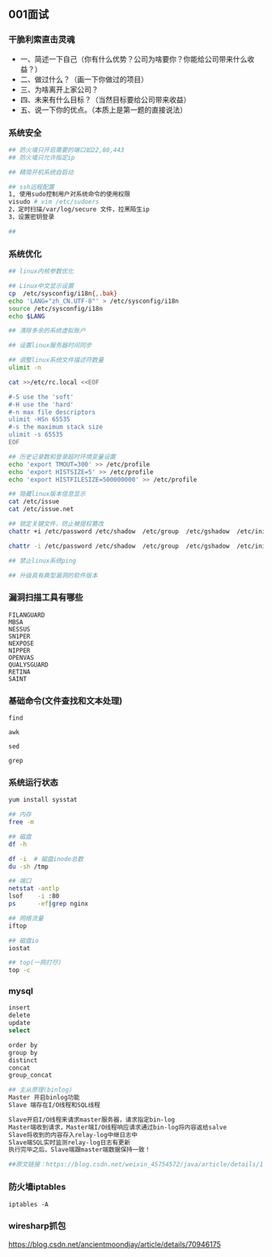 ## 001面试

### 干脆利索直击灵魂

- 一、简述一下自己（你有什么优势？公司为啥要你？你能给公司带来什么收益？）
- 二、做过什么？（画一下你做过的项目）
- 三、为啥离开上家公司？
- 四、未来有什么目标？（当然目标要给公司带来收益）
- 五、说一下你的优点。（本质上是第一题的直接说法）
### 系统安全
```sh
## 防火墙只开启需要的端口如22,80,443
## 防火墙只允许指定ip

## 精简开机系统自启动

## ssh远程配置
1, 使用sudo控制用户对系统命令的使用权限
visudo # vim /etc/sudoers
2，定时扫描/var/log/secure 文件，拉黑陌生ip
3，设置密钥登录

## 
```

### 系统优化
```sh
## linux内核参数优化

## Linux中文显示设置
cp  /etc/sysconfig/i18n{,.bak}
echo 'LANG="zh_CN.UTF-8"' > /etc/sysconfig/i18n
source /etc/sysconfig/i18n
echo $LANG

## 清除多余的系统虚拟账户

## 设置linux服务器时间同步

## 调整linux系统文件描述符数量
ulimit -n

cat >>/etc/rc.local <<EOF

#-S use the 'soft'
#-H use the 'hard'
#-n max file descriptors
ulimit -HSn 65535
#-s the maximum stack size
ulimit -s 65535
EOF

## 历史记录数和登录超时环境变量设置
echo 'export TMOUT=300' >> /etc/profile
echo 'export HISTSIZE=5' >> /etc/profile
echo 'export HISTFILESIZE=500000000' >> /etc/profile

## 隐藏linux版本信息显示
cat /etc/issue
cat /etc/issue.net

## 锁定关键文件，防止被提权篡改
chattr +i /etc/password /etc/shadow  /etc/group  /etc/gshadow  /etc/inittab

chattr -i /etc/password /etc/shadow  /etc/group  /etc/gshadow  /etc/inittab

## 禁止linux系统ping

## 升级具有典型漏洞的软件版本
```

### 漏洞扫描工具有哪些
```
FILANGUARD
MBSA
NESSUS
SN1PER
NEXPOSE
NIPPER
OPENVAS
QUALYSGUARD
RETINA
SAINT
```
### 基础命令(文件查找和文本处理)
```
find

awk

sed

grep

```
### 系统运行状态
```sh
yum install sysstat 

## 内存
free -m

## 磁盘
df -h

df -i  # 磁盘inode总数
du -sh /tmp

## 端口
netstat -antlp
lsof    -i :80
ps      -ef|grep nginx

## 网络流量
iftop

## 磁盘io
iostat

## top(一网打尽)
top -c 
```

### mysql
```sh
insert
delete
update
select

order by
group by
distinct
concat
group_concat

## 主从原理(binlog)
Master 开启binlog功能
Slave 端存在I/O线程和SQL线程

Slave开启I/O线程来请求master服务器，请求指定bin-log
Master端收到请求，Master端I/O线程响应请求通过bin-log将内容返给salve
Slave将收到的内容存入relay-log中继日志中
Slave端SQL实时监测relay-log日志有更新
执行完毕之后，Slave端跟master端数据保持一致！

##原文链接：https://blog.csdn.net/weixin_45754572/java/article/details/103615355

```
### 防火墙iptables
```
iptables -A
```

### wiresharp抓包
https://blog.csdn.net/ancientmoondjay/article/details/70946175